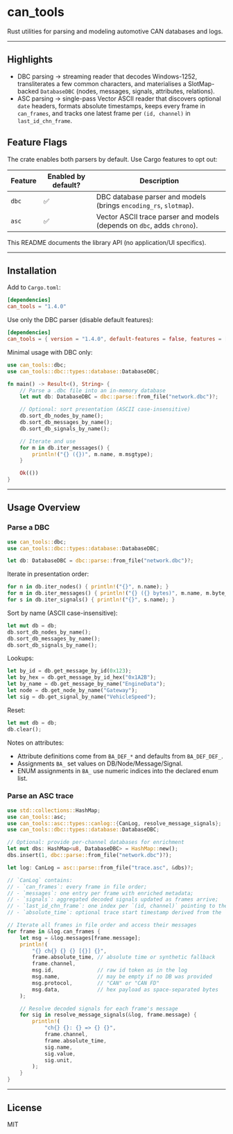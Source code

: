 
# can_tools

Rust utilities for parsing and modeling automotive CAN databases and logs.

---

## Highlights

- DBC parsing → streaming reader that decodes Windows-1252, transliterates a few common characters,
  and materialises a SlotMap-backed `DatabaseDBC` (nodes, messages, signals, attributes, relations).
- ASC parsing → single-pass Vector ASCII reader that discovers optional `date` headers, formats
  absolute timestamps, keeps every frame in `can_frames`, and tracks one latest frame per `(id, channel)`
  in `last_id_chn_frame`.

## Feature Flags

The crate enables both parsers by default. Use Cargo features to opt out:

| Feature | Enabled by default? | Description |
|---------|---------------------|-------------|
| `dbc`   | ✅                  | DBC database parser and models (brings `encoding_rs`, `slotmap`). |
| `asc`   | ✅                  | Vector ASCII trace parser and models (depends on `dbc`, adds `chrono`). |

This README documents the library API (no application/UI specifics).

---

## Installation

Add to `Cargo.toml`:

```toml
[dependencies]
can_tools = "1.4.0"
```

Use only the DBC parser (disable default features):

```toml
[dependencies]
can_tools = { version = "1.4.0", default-features = false, features = ["dbc"] }
```

Minimal usage with DBC only:

```rust
use can_tools::dbc;
use can_tools::dbc::types::database::DatabaseDBC;

fn main() -> Result<(), String> {
    // Parse a .dbc file into an in-memory database
    let mut db: DatabaseDBC = dbc::parse::from_file("network.dbc")?;

    // Optional: sort presentation (ASCII case-insensitive)
    db.sort_db_nodes_by_name();
    db.sort_db_messages_by_name();
    db.sort_db_signals_by_name();

    // Iterate and use
    for m in db.iter_messages() {
        println!("{} ({})", m.name, m.msgtype);
    }

    Ok(())
}
```

---

## Usage Overview

### Parse a DBC

```rust
use can_tools::dbc;
use can_tools::dbc::types::database::DatabaseDBC;

let db: DatabaseDBC = dbc::parse::from_file("network.dbc")?;
```

Iterate in presentation order:

```rust
for n in db.iter_nodes() { println!("{}", n.name); }
for m in db.iter_messages() { println!("{} ({} bytes)", m.name, m.byte_length); }
for s in db.iter_signals() { println!("{}", s.name); }
```

Sort by name (ASCII case-insensitive):

```rust
let mut db = db;
db.sort_db_nodes_by_name();
db.sort_db_messages_by_name();
db.sort_db_signals_by_name();
```

Lookups:

```rust
let by_id = db.get_message_by_id(0x123);
let by_hex = db.get_message_by_id_hex("0x1A2B");
let by_name = db.get_message_by_name("EngineData");
let node = db.get_node_by_name("Gateway");
let sig = db.get_signal_by_name("VehicleSpeed");
```

Reset:

```rust
let mut db = db;
db.clear();
```

Notes on attributes:
- Attribute definitions come from `BA_DEF_*` and defaults from `BA_DEF_DEF_`.
- Assignments `BA_` set values on DB/Node/Message/Signal.
- ENUM assignments in `BA_` use numeric indices into the declared enum list.

### Parse an ASC trace

```rust
use std::collections::HashMap;
use can_tools::asc;
use can_tools::asc::types::canlog::{CanLog, resolve_message_signals};
use can_tools::dbc::types::database::DatabaseDBC;

// Optional: provide per-channel databases for enrichment
let mut dbs: HashMap<u8, DatabaseDBC> = HashMap::new();
dbs.insert(1, dbc::parse::from_file("network.dbc")?);

let log: CanLog = asc::parse::from_file("trace.asc", &dbs)?;

// `CanLog` contains:
// - `can_frames`: every frame in file order;
// - `messages`: one entry per frame with enriched metadata;
// - `signals`: aggregated decoded signals updated as frames arrive;
// - `last_id_chn_frame`: one index per `(id, channel)` pointing to the freshest frame;
// - `absolute_time`: optional trace start timestamp derived from the `date` header.

// Iterate all frames in file order and access their messages
for frame in &log.can_frames {
    let msg = &log.messages[frame.message];
    println!(
        "{} ch{} {} {} [{}] {}",
        frame.absolute_time, // absolute time or synthetic fallback
        frame.channel,
        msg.id,              // raw id token as in the log
        msg.name,            // may be empty if no DB was provided
        msg.protocol,        // "CAN" or "CAN FD"
        msg.data,            // hex payload as space-separated bytes
    );

    // Resolve decoded signals for each frame's message
    for sig in resolve_message_signals(&log, frame.message) {
        println!(
            "ch{} {}: {} => {} {}",
            frame.channel,
            frame.absolute_time,
            sig.name,
            sig.value,
            sig.unit,
        );
    }
}
```

---

## License

MIT
